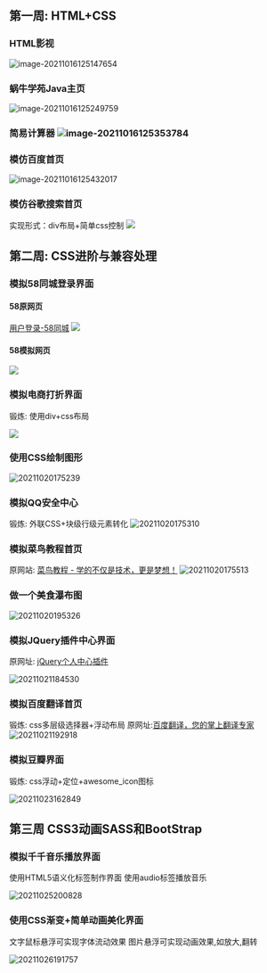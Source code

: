 ## <span id = "21S1W1">  第一周: HTML+CSS

### HTML影视

![image-20211016125147654](http://picbed.tgz666.top/20211016125147.png?roundPic/radius/25%7CimageView2/2/w/1000/h/1618)

### 蜗牛学苑Java主页

![image-20211016125249759](http://picbed.tgz666.top/20211016125249.png?roundPic/radius/25%7CimageView2/2/w/1000/h/1618)

### 简易计算器 ![image-20211016125353784](http://picbed.tgz666.top/20211016125353.png?roundPic/radius/25%7CimageView2/2/w/1000/h/1618)

### 模仿百度首页

![image-20211016125432017](http://picbed.tgz666.top/20211016125432.png?roundPic/radius/25%7CimageView2/2/w/1000/h/1618)

### 模仿谷歌搜索首页
实现形式：div布局+简单css控制
![](http://picbed.tgz666.top/20211016151401.png?roundPic/radius/25%7CimageView2/2/w/1000/h/1618)


## <span id = "21S1W2">  第二周: CSS进阶与兼容处理
### 模拟58同城登录界面
#### 58原网页
[用户登录-58同城](https://passport.58.com/login/ )
![](http://picbed.tgz666.top/20211018192111.png?roundPic/radius/25%7CimageView2/2/w/1000/h/1618)

#### 58模拟网页
![](http://picbed.tgz666.top/20211018192103.png?roundPic/radius/25%7CimageView2/2/w/1000/h/1618)



### 模拟电商打折界面
锻炼: 使用div+css布局

![](http://picbed.tgz666.top/20211019173756.png?roundPic/radius/25%7CimageView2/2/w/1000/h/1618)




### 使用CSS绘制图形
![20211020175239](http://picbed.tgz666.top/20211020175239.png?roundPic/radius/25|imageView2/2/w/1000/h/1618)


### 模拟QQ安全中心
锻炼: 外联CSS+块级行级元素转化
![20211020175310](http://picbed.tgz666.top/20211020175310.png?roundPic/radius/25|imageView2/2/w/1000/h/1618)


### 模拟菜鸟教程首页
原网站: [菜鸟教程 - 学的不仅是技术，更是梦想！](https://www.runoob.com )
![20211020175513](http://picbed.tgz666.top/20211020175513.png?roundPic/radius/25|imageView2/2/w/1000/h/1618)



### 做一个美食瀑布图
![20211020195326](http://picbed.tgz666.top/20211020195326.png?roundPic/radius/25|imageView2/2/w/1000/h/1618)



### 模拟JQuery插件中心界面
原网址: [jQuery个人中心插件](https://www.jq22.com/jquery-plugins%E4%B8%AA%E4%BA%BA%E4%B8%AD%E5%BF%83-1-jq )

![20211021184530](http://picbed.tgz666.top/20211021184530.png?roundPic/radius/25|imageView2/2/w/1000/h/1618)


### 模拟百度翻译首页
锻炼: css多层级选择器+浮动布局 
原网址:[百度翻译，您的掌上翻译专家](https://fanyi.baidu.com/appdownload/download.html?tab=desktop&fr=pcplugin )
![20211021192918](http://picbed.tgz666.top/20211021192918.png?roundPic/radius/25|imageView2/2/w/1000/h/1618)


### 模拟豆瓣界面
锻炼: css浮动+定位+awesome_icon图标

![20211023162849](http://picbed.tgz666.top/20211023162849.png?roundPic/radius/25|imageView2/2/w/1000/h/1618)




## 第三周 <span id = "21S1W3">  CSS3动画SASS和BootStrap

### 模拟千千音乐播放界面
使用HTML5语义化标签制作界面
使用audio标签播放音乐


![20211025200828](http://picbed.tgz666.top/20211025200828.png?roundPic/radius/25|imageView2/2/w/1000/h/1618)



### 使用CSS渐变+简单动画美化界面
文字鼠标悬浮可实现字体流动效果
图片悬浮可实现动画效果,如放大,翻转

![20211026191757](http://picbed.tgz666.top/20211026191757.png?roundPic/radius/25|imageView2/2/w/1000/h/1618)































